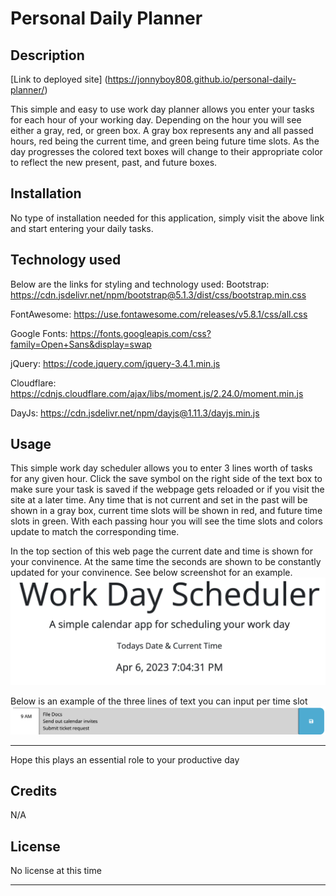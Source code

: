 # Personal Daily Planner

## Description

[Link to deployed site] (https://jonnyboy808.github.io/personal-daily-planner/)

This simple and easy to use work day planner allows you enter your tasks for each hour of your working day. Depending on the hour you will see either a gray, red, or green box. A gray box represents any and all passed hours, red being the current time, and green being future time slots. As the day progresses the colored text boxes will change to their appropriate color to reflect the new present, past, and future boxes.

## Installation

No type of installation needed for this application, simply visit the above link and start entering your daily tasks.

## Technology used
Below are the links for styling and technology used:
Bootstrap: https://cdn.jsdelivr.net/npm/bootstrap@5.1.3/dist/css/bootstrap.min.css

FontAwesome: https://use.fontawesome.com/releases/v5.8.1/css/all.css

Google Fonts: https://fonts.googleapis.com/css?family=Open+Sans&display=swap

jQuery: https://code.jquery.com/jquery-3.4.1.min.js

Cloudflare: https://cdnjs.cloudflare.com/ajax/libs/moment.js/2.24.0/moment.min.js

DayJs: https://cdn.jsdelivr.net/npm/dayjs@1.11.3/dayjs.min.js


## Usage

This simple work day scheduler allows you to enter 3 lines worth of tasks for any given hour. Click the save symbol on the right side of the text box to make sure your task is saved if the webpage gets reloaded or if you visit the site at a later time. Any time that is not current and set in the past will be shown in a gray box, current time slots will be shown in red, and future time slots in green. With each passing hour you will see the time slots and colors update to match the corresponding time.


In the top section of this web page the current date and time is shown for your convinence. At the same time the seconds are shown to be constantly updated for your convinence. See below screenshot for an example.
![Example of header date and time](assets/image-1.png)


Below is an example of the three lines of text you can input per time slot
![Example of time slot](assets/image-2.png)

---

Hope this plays an essential role to your productive day

## Credits

N/A

## License

No license at this time

---
